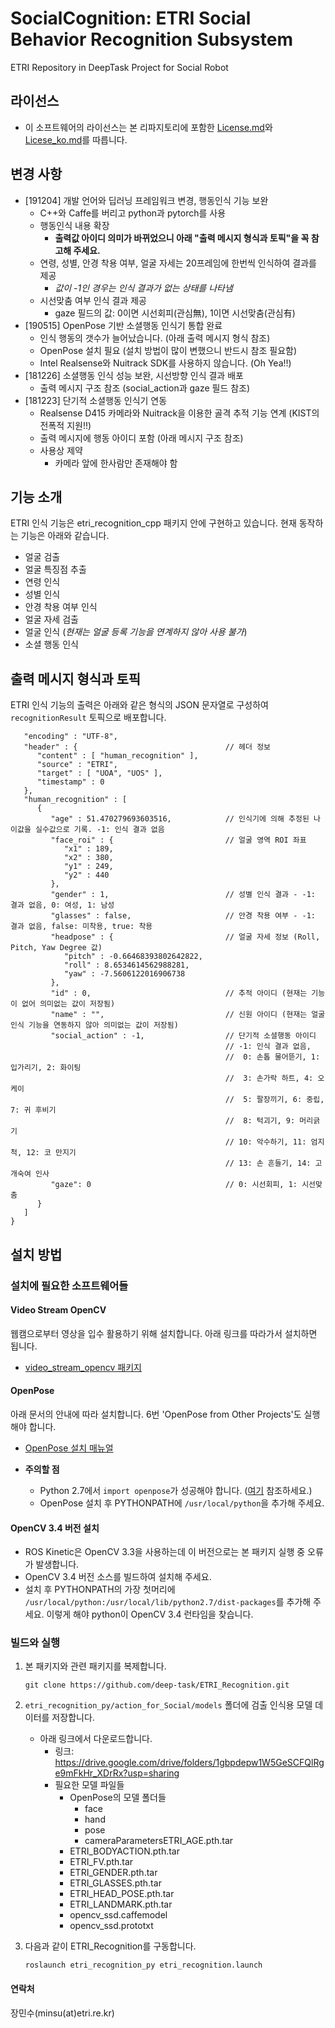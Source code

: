 # SocialCognition: ETRI Social Behavior Recognition Subsystem

ETRI Repository in DeepTask Project for Social Robot

## 라이선스

* 이 소프트웨어의 라이선스는 본 리파지토리에 포함한 [License.md](License.md)와 [Licese_ko.md](License_ko.md)를 따릅니다.

## 변경 사항
* [191204] 개발 언어와 딥러닝 프레임워크 변경, 행동인식 기능 보완
    * C++와 Caffe를 버리고 python과 pytorch를 사용
    * 행동인식 내용 확장
      * **출력값 아이디 의미가 바뀌었으니 아래 "출력 메시지 형식과 토픽"을 꼭 참고해 주세요.**
    * 연령, 성별, 안경 착용 여부, 얼굴 자세는 20프레임에 한번씩 인식하여 결과를 제공
      * *값이 -1인 경우는 인식 결과가 없는 상태를 나타냄*
    * 시선맞춤 여부 인식 결과 제공
      * gaze 필드의 값: 0이면 시선회피(관심無), 1이면 시선맞춤(관심有)
* [190515] OpenPose 기반 소셜행동 인식기 통합 완료
    * 인식 행동의 갯수가 늘어났습니다. (아래 출력 메시지 형식 참조)
    * OpenPose 설치 필요 (설치 방법이 많이 변했으니 반드시 참조 필요함)
    * Intel Realsense와 Nuitrack SDK를 사용하지 않습니다. (Oh Yea!!)
* [181226] 소셜행동 인식 성능 보완, 시선방향 인식 결과 배포
    * 출력 메시지 구조 참조 (social_action과 gaze 필드 참조)
* [181223] 단기적 소셜행동 인식기 연동
    * Realsense D415 카메라와 Nuitrack을 이용한 골격 추적 기능 연계 (KIST의 전폭적 지원!!)
    * 출력 메시지에 행동 아이디 포함 (아래 메시지 구조 참조)
    * 사용상 제약
        * 카메라 앞에 한사람만 존재해야 함

## 기능 소개

ETRI 인식 기능은 etri_recognition_cpp 패키지 안에 구현하고 있습니다. 현재 동작하는 기능은 아래와 같습니다.

* 얼굴 검출
* 얼굴 특징점 추출
* 연령 인식
* 성별 인식
* 안경 착용 여부 인식
* 얼굴 자세 검출
* 얼굴 인식 (*현재는 얼굴 등록 기능을 연계하지 않아 사용 불가*)
* 소셜 행동 인식

## 출력 메시지 형식과 토픽

ETRI 인식 기능의 출력은 아래와 같은 형식의 JSON 문자열로 구성하여 ```recognitionResult``` 토픽으로 배포합니다.

```
   "encoding" : "UTF-8",
   "header" : {                                 // 헤더 정보
      "content" : [ "human_recognition" ],
      "source" : "ETRI",
      "target" : [ "UOA", "UOS" ],
      "timestamp" : 0
   },
   "human_recognition" : [
      {
         "age" : 51.470279693603516,            // 인식기에 의해 추정된 나이값을 실수값으로 기록. -1: 인식 결과 없음
         "face_roi" : {                         // 얼굴 영역 ROI 좌표
            "x1" : 189,
            "x2" : 380,
            "y1" : 249,
            "y2" : 440
         },
         "gender" : 1,                          // 성별 인식 결과 - -1: 결과 없음, 0: 여성, 1: 남성
         "glasses" : false,                     // 안경 착용 여부 - -1: 결과 없음, false: 미착용, true: 착용
         "headpose" : {                         // 얼굴 자세 정보 (Roll, Pitch, Yaw Degree 값)
            "pitch" : -0.66468393802642822,
            "roll" : 8.6534614562988281,
            "yaw" : -7.5606122016906738
         },
         "id" : 0,                              // 추적 아이디 (현재는 기능이 없어 의미없는 값이 저장됨)
         "name" : "",                           // 신원 아이디 (현재는 얼굴인식 기능을 연동하지 않아 의미없는 값이 저장됨)
         "social_action" : -1,                  // 단기적 소셜행동 아이디
                                                // -1: 인식 결과 없음, 
                                                //  0: 손톱 물어뜯기, 1: 입가리기, 2: 화이팅
                                                //  3: 손가락 하트, 4: 오케이
                                                //  5: 팔장끼기, 6: 중립, 7: 귀 후비기
                                                //  8: 턱괴기, 9: 머리긁기
                                                // 10: 악수하기, 11: 엄지척, 12: 코 만지기
                                                // 13: 손 흔들기, 14: 고개숙여 인사
         "gaze": 0                              // 0: 시선회피, 1: 시선맞춤
      }
   ]
}
```

## 설치 방법

### 설치에 필요한 소프트웨어들

#### Video Stream OpenCV
웹캠으로부터 영상을 입수 활용하기 위해 설치합니다. 아래 링크를 따라가서 설치하면 됩니다.

* [video_stream_opencv 패키지](https://github.com/ros-drivers/video_stream_opencv.git)

#### OpenPose
아래 문서의 안내에 따라 설치합니다. 6번 'OpenPose from Other Projects'도 실행해야 합니다.

* [OpenPose 설치 매뉴얼](https://github.com/CMU-Perceptual-Computing-Lab/openpose/blob/master/doc/installation.md#installation)

* **주의할 점**
  * Python 2.7에서 ```import openpose```가 성공해야 합니다. ([여기](https://github.com/CMU-Perceptual-Computing-Lab/openpose/blob/master/doc/modules/python_module.md#compatibility) 참조하세요.)
  * OpenPose 설치 후 PYTHONPATH에 ```/usr/local/python```을 추가해 주세요.

#### OpenCV 3.4 버전 설치
* ROS Kinetic은 OpenCV 3.3을 사용하는데 이 버전으로는 본 패키지 실행 중 오류가 발생합니다.
* OpenCV 3.4 버전 소스를 빌드하여 설치해 주세요.
* 설치 후 PYTHONPATH의 가장 첫머리에 ```/usr/local/python:/usr/local/lib/python2.7/dist-packages```를 추가해 주세요. 이렇게 해야 python이 OpenCV 3.4 런타임을 찾습니다.

### 빌드와 실행

1. 본 패키지와 관련 패키지를 복제합니다.

    ```
    git clone https://github.com/deep-task/ETRI_Recognition.git
    ```

2. ```etri_recognition_py/action_for_Social/models``` 폴더에 검출 인식용 모델 데이터를 저장합니다.
   * 아래 링크에서 다운로드합니다.
     * 링크: https://drive.google.com/drive/folders/1gbpdepw1W5GeSCFQlRge9mFkHr_XDrRx?usp=sharing
     * 필요한 모델 파일들
       * OpenPose의 모델 폴더들
         * face
         * hand
         * pose
         * cameraParametersETRI_AGE.pth.tar
       * ETRI_BODYACTION.pth.tar
       * ETRI_FV.pth.tar
       * ETRI_GENDER.pth.tar
       * ETRI_GLASSES.pth.tar
       * ETRI_HEAD_POSE.pth.tar
       * ETRI_LANDMARK.pth.tar
       * opencv_ssd.caffemodel
       * opencv_ssd.prototxt

3. 다음과 같이 ETRI_Recognition를 구동합니다.

   ```
   roslaunch etri_recognition_py etri_recognition.launch
   ```

#### 연락처
장민수(minsu(at)etri.re.kr)
